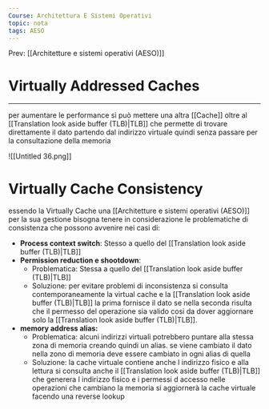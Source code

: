 ```yaml
---
Course: Architettura E Sistemi Operativi
topic: nota
tags: AESO
---
```


Prev: [[Architetture e sistemi operativi (AESO)]]

# Virtually Addressed Caches
---

per aumentare  le performance si può mettere una altra [[Cache]] oltre al [[Translation look aside buffer (TLB)|TLB]] che permette di trovare direttamente il dato partendo dal indirizzo virtuale quindi senza passare per la consultazione della memoria

![[Untitled 36.png]]

# Virtually Cache Consistency

essendo la Virtually Cache una [[Architetture e sistemi operativi (AESO)]] per la sua gestione bisogna tenere in considerazione le problematiche di consistenza che possono avvenire nei casi di:

- **Process context switch**: Stesso a quello del [[Translation look aside buffer (TLB)|TLB]]
- **Permission reduction e shootdown**:
    - Problematica: Stessa a quello del [[Translation look aside buffer (TLB)|TLB]]
    - Soluzione: per evitare problemi di inconsistenza si consulta contemporaneamente la virtual cache e la [[Translation look aside buffer (TLB)|TLB]] la prima fornisce il dato se nella seconda risulta che il permesso del operazione sia valido cosi da dover aggiornare solo la [[Translation look aside buffer (TLB)|TLB]].
- **memory address alias:**
    - Problematica: alcuni indirizzi virtuali potrebbero puntare alla stessa zona di memoria creando quindi un alias. se viene cambiato il dato nella zono di memoria deve essere cambiato in ogni alias di quella
    - Soluzione: la cache virtuale contiene anche l indirizzo fisico e alla lettura si consulta anche il [[Translation look aside buffer (TLB)|TLB]] che generera l indirizzo fisico e i permessi d accesso nelle operazioni che cambiano la memoria si aggiornerà la cache virtuale facendo una reverse lookup
